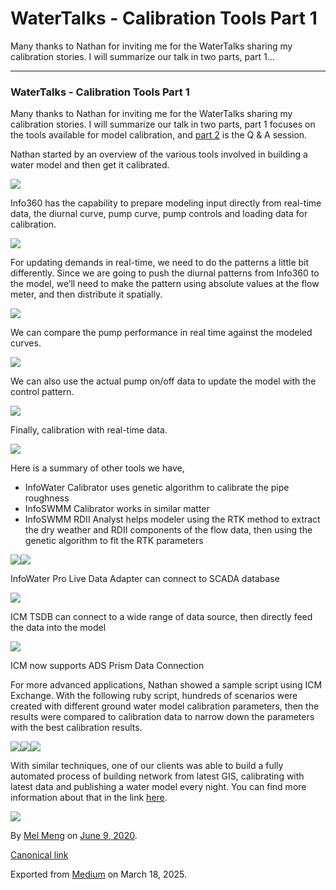# WaterTalks - Calibration Tools Part 1

Many thanks to Nathan for inviting me for the WaterTalks sharing my calibration stories. I will summarize our talk in two parts, part 1…

---

### WaterTalks - Calibration Tools Part 1

Many thanks to Nathan for inviting me for the WaterTalks sharing my calibration stories. I will summarize our talk in two parts, part 1 focuses on the tools available for model calibration, and [part 2](https://medium.com/@mel.meng.pe/watertalks-calibration-tools-part-2-a5cda12456ce) is the Q & A session.

Nathan started by an overview of the various tools involved in building a water model and then get it calibrated.

![](images\1_eCCbtr-bcw_Oxb_X08Ebcw.png)

Info360 has the capability to prepare modeling input directly from real-time data, the diurnal curve, pump curve, pump controls and loading data for calibration.

![](images\1_lOhNldjG1igWn0BlEEJ7Lw.png)

For updating demands in real-time, we need to do the patterns a little bit differently. Since we are going to push the diurnal patterns from Info360 to the model, we’ll need to make the pattern using absolute values at the flow meter, and then distribute it spatially.

![](images\1_ctgVxvpLXVduRnfe1bgc7w.png)

We can compare the pump performance in real time against the modeled curves.

![](images\1_oBGIYV6e1Up6g7gkXpA9bA.png)

We can also use the actual pump on/off data to update the model with the control pattern.

![](images\1_uzJH1stjJLcO0lKzAuXMiA.png)

Finally, calibration with real-time data.

![](images\1_2eVv0fBtSCbICFgYb7SMCg.png)

Here is a summary of other tools we have,

* InfoWater Calibrator uses genetic algorithm to calibrate the pipe roughness
* InfoSWMM Calibrator works in similar matter
* InfoSWMM RDII Analyst helps modeler using the RTK method to extract the dry weather and RDII components of the flow data, then using the genetic algorithm to fit the RTK parameters

![](images\1_EvaL4vsZLFzAV5-hqWz1_Q.png)![](images\1_QgwKYMMOkLslcBLw_vRUuA.png)

InfoWater Pro Live Data Adapter can connect to SCADA database

![](images\1_bxKeWG9-nzbJ073kYLyXbA.png)

ICM TSDB can connect to a wide range of data source, then directly feed the data into the model

![](images\1_nAg5kxOpxAQAHL93e_imWg.png)

ICM now supports ADS Prism Data Connection

For more advanced applications, Nathan showed a sample script using ICM Exchange. With the following ruby script, hundreds of scenarios were created with different ground water model calibration parameters, then the results were compared to calibration data to narrow down the parameters with the best calibration results.

![](images\1_CmEQaCQ3pAG7eDI3Hq7xLg.png)![](images\1_7MN28oYMR6akREBQQx-Opg.png)![](images\1_n6fS2Vq4Dr0MFc-Y0uX81w.png)

With similar techniques, one of our clients was able to build a fully automated process of building network from latest GIS, calibrating with latest data and publishing a water model every night. You can find more information about that in the link [here](https://www.innovyze.com/media/4050/luca-serena-innovyze-anglian-water-the-journey-to-integrating-hydraulic-models-to-their-data-sources.pdf).

![](images\1_viBHc04kzVSW7NQx6DRrdQ.png)

By [Mel Meng](https://medium.com/@mel-meng-pe) on [June 9, 2020](https://medium.com/p/e9e5bf5b364d).

[Canonical link](https://medium.com/@mel-meng-pe/watertalks-calibration-tools-part-1-e9e5bf5b364d)

Exported from [Medium](https://medium.com) on March 18, 2025.
